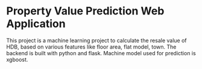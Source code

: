 <h1>Property Value Prediction Web Application </h1>
This project is a machine learning project to calculate the resale value of HDB, based on various features like floor area, flat model, town. The backend is built with python and flask. Machine model used for prediction is xgboost.
